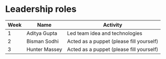 # Leadership roles

| Week | Name           | Activity                                               |
|---|-------------------|--------------------------------------------------------|
| 1 | Aditya Gupta      | Led team idea and technologies                         | 
| 2 | Bisman Sodhi      | Acted as a puppet (please fill yourself)               | 
| 3 | Hunter Massey     | Acted as a puppet (please fill yourself)               | 
